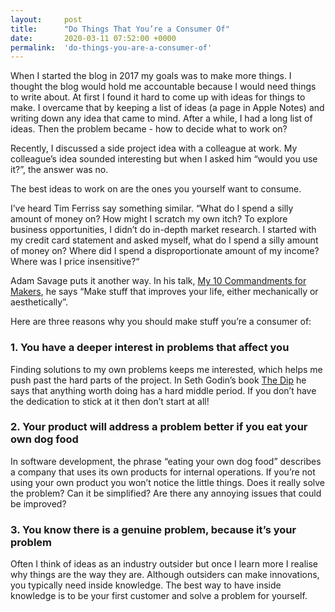 ```yaml
---
layout:     post
title:      "Do Things That You’re a Consumer Of"
date:       2020-03-11 07:52:00 +0000
permalink:  'do-things-you-are-a-consumer-of'
---
```


When I started the blog in 2017 my goals was to make more things. I thought the blog would hold me accountable because I would need things to write about. At first I found it hard to come up with ideas for things to make. I overcame that by keeping a list of ideas (a page in Apple Notes) and writing down any idea that came to mind. After a while, I had a long list of ideas. Then the problem became - how to decide what to work on?

Recently, I discussed a side project idea with a colleague at work. My colleague’s idea sounded interesting but when I asked him “would you use it?”, the answer was no.

The best ideas to work on are the ones you yourself want to consume.

I’ve heard Tim Ferriss say something similar. “What do I spend a silly amount of money on? How might I scratch my own itch? To explore business opportunities, I didn’t do in-depth market research. I started with my credit card statement and asked myself, what do I spend a silly amount of money on? Where did I spend a disproportionate amount of my income? Where was I price insensitive?“

Adam Savage puts it another way. In his talk, [My 10 Commandments for Makers](https://www.tested.com/art/makers/461282-my-10-commandments-makers/), he says “Make stuff that improves your life, either mechanically or aesthetically”.

Here are three reasons why you should make stuff you’re a consumer of:

### 1. You have a deeper interest in problems that affect you

Finding solutions to my own problems keeps me interested, which helps me push past the hard parts of the project. In Seth Godin’s book [The Dip](https://www.amazon.co.uk/gp/product/0749928301/ref=as_li_qf_asin_il_tl?ie=UTF8&tag=kadwill-21&creative=6738&linkCode=as2&creativeASIN=0749928301&linkId=76144e6c262c6d7f4921dbcc9c5060ad) he says that anything worth doing has a hard middle period. If you don’t have the dedication to stick at it then don’t start at all!

### 2. Your product will address a problem better if you eat your own dog food

In software development, the phrase “eating your own dog food” describes a company that uses its own products for internal operations. If you’re not using your own product you won’t notice the little things. Does it really solve the problem? Can it be simplified? Are there any annoying issues that could be improved?

### 3. You know there is a genuine problem, because it’s your problem

Often I think of ideas as an industry outsider but once I learn more I realise why things are the way they are. Although outsiders can make innovations, you typically need inside knowledge. The best way to have inside knowledge is to be your first customer and solve a problem for yourself.